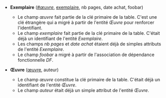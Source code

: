 <!-- Generated by Mocodo 4.0.1 -->

- **Exemplaire** (<ins>_#œuvre_</ins>, <ins>exemplaire</ins>, nb pages, date achat, foobar)
  - Le champ _œuvre_ fait partie de la clé primaire de la table. C'est une clé étrangère qui a migré à partir de l'entité _Œuvre_ pour renforcer l'identifiant.
  - Le champ _exemplaire_ fait partie de la clé primaire de la table. C'était déjà un identifiant de l'entité _Exemplaire_.
  - Les champs _nb pages_ et _date achat_ étaient déjà de simples attributs de l'entité _Exemplaire_.
  - Le champ _foobar_ a migré à partir de l'association de dépendance fonctionnelle _DF_.

- **Œuvre** (<ins>œuvre</ins>, auteur)
  - Le champ _œuvre_ constitue la clé primaire de la table. C'était déjà un identifiant de l'entité _Œuvre_.
  - Le champ _auteur_ était déjà un simple attribut de l'entité _Œuvre_.
